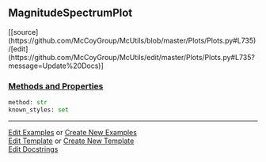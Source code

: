 ## <a id="McUtils.Plots.Plots.MagnitudeSpectrumPlot">MagnitudeSpectrumPlot</a> 
<div class="docs-source-link" markdown="1">
[[source](https://github.com/McCoyGroup/McUtils/blob/master/Plots/Plots.py#L735)/[edit](https://github.com/McCoyGroup/McUtils/edit/master/Plots/Plots.py#L735?message=Update%20Docs)]
</div>



<div class="collapsible-section">
 <div class="collapsible-section collapsible-section-header" markdown="1">
 
### <a class="collapse-link" data-toggle="collapse" href="#methods">Methods and Properties</a> <a class="float-right" data-toggle="collapse" href="#methods"><i class="fa fa-chevron-down"></i></a>

 </div>
 <div class="collapsible-section collapsible-section-body collapse" id="methods" markdown="1">

```python
method: str
known_styles: set
```


 </div>
</div>




___

[Edit Examples](https://github.com/McCoyGroup/McUtils/edit/gh-pages/ci/examples/McUtils/Plots/Plots/MagnitudeSpectrumPlot.md) or 
[Create New Examples](https://github.com/McCoyGroup/McUtils/new/gh-pages/?filename=ci/examples/McUtils/Plots/Plots/MagnitudeSpectrumPlot.md) <br/>
[Edit Template](https://github.com/McCoyGroup/McUtils/edit/gh-pages/ci/docs/McUtils/Plots/Plots/MagnitudeSpectrumPlot.md) or 
[Create New Template](https://github.com/McCoyGroup/McUtils/new/gh-pages/?filename=ci/docs/templates/McUtils/Plots/Plots/MagnitudeSpectrumPlot.md) <br/>
[Edit Docstrings](https://github.com/McCoyGroup/McUtils/edit/master/Plots/Plots.py#L735?message=Update%20Docs)